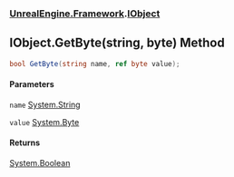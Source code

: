 ### [UnrealEngine.Framework](./UnrealEngine-Framework.md 'UnrealEngine.Framework').[IObject](./UnrealEngine-Framework-IObject.md 'UnrealEngine.Framework.IObject')
## IObject.GetByte(string, byte) Method
  
```csharp
bool GetByte(string name, ref byte value);
```
#### Parameters
<a name='UnrealEngine-Framework-IObject-GetByte(string_byte)-name'></a>
`name` [System.String](https://docs.microsoft.com/en-us/dotnet/api/System.String 'System.String')  
  
<a name='UnrealEngine-Framework-IObject-GetByte(string_byte)-value'></a>
`value` [System.Byte](https://docs.microsoft.com/en-us/dotnet/api/System.Byte 'System.Byte')  
  
#### Returns
[System.Boolean](https://docs.microsoft.com/en-us/dotnet/api/System.Boolean 'System.Boolean')  
